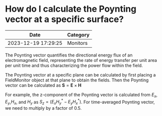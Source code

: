 # How do I calculate the Poynting vector at a specific surface?

| Date       | Category    |
|------------|-------------|
| 2023-12-19 17:29:25 | Monitors |


The Poynting vector quantifies the directional energy flux of an electromagnetic field, representing the rate of energy transfer per unit area per unit time and thus characterizing the power flow within the field.

The Poynting vector at a specific plane can be calculated by first placing a FieldMonitor object at that plane to obtain the fields. Then the Poynting vector can be calculated as $\boldsymbol{S} = \boldsymbol{E} \times \boldsymbol{H}$

For example, the z-component of the Poynting vector is calculated from $E_x$, $E_y$,$H_x$, and $H_y$ as $S_z = (E_x H_y^* - E_y H_x^*)$. For time-averaged Poynting vector, we need to multiply by a factor of 0.5.